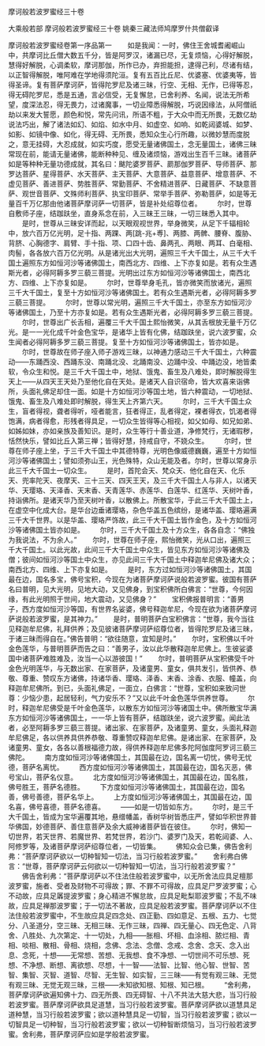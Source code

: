 <!-- { "loadSidebar": true } -->
摩诃般若波罗蜜经三十卷


大乘般若部
摩诃般若波罗蜜经三十卷
姚秦三藏法师鸠摩罗什共僧叡译


摩诃般若波罗蜜经卷第一序品第一
　　如是我闻：一时，佛住王舍城耆阇崛山中，共摩诃比丘僧大数五千分，皆是阿罗汉，诸漏已尽，无复烦恼，心得好解脱，慧得好解脱，心调柔软，摩诃那伽，所作已办，弃担能担，逮得己利，尽诸有结，以正智得解脱，唯阿难在学地得须陀洹。复有五百比丘尼、优婆塞、优婆夷等，皆得圣谛。复有菩萨摩诃萨，皆得陀罗尼及诸三昧，行空、无相、无作，已得等忍，得无碍陀罗尼，悉是五通，言必信受，无复懈怠，已舍利养、名闻，说法无所希望，度深法忍，得无畏力，过诸魔事，一切业障悉得解脱，巧说因缘法，从阿僧祇劫以来发大誓愿，颜色和悦，常先问讯，所语不粗，于大众中而无所畏，无数亿劫说法巧出，解了诸法如幻、如焰、如水中月、如虚空、如响、如乾闼婆城、如梦、如影、如镜中像、如化，得无碍、无所畏，悉知众生心行所趣，以微妙慧而度脱之，意无挂碍，大忍成就，如实巧度，愿受无量诸佛国土，念无量国土，诸佛三昧常现在前，能请无量诸佛，能断种种见、缠及诸烦恼，游戏出生百千三昧。诸菩萨如是等种种无量功德成就，其名曰：颰陀婆罗菩萨、罽那伽罗菩萨、导师菩萨、那罗达菩萨、星得菩萨、水天菩萨、主天菩萨、大意菩萨、益意菩萨、增意菩萨、不虚见菩萨、善进菩萨、势胜菩萨、常勤菩萨、不舍精进菩萨、日藏菩萨、不缺意菩萨、观世音菩萨、文殊师利菩萨、执宝印菩萨、常举手菩萨、弥勒菩萨，如是等无量百千万亿那由他诸菩萨摩诃萨一切菩萨，皆是补处绍尊位者。
　　尔时，世尊自敷师子座，结跏趺坐，直身系念在前，入三昧王三昧，一切三昧悉入其中。
　　是时，世尊从三昧安详而起，以天眼观视世界，举身微笑，从足下千辐相轮中，放六百万亿光明，足十指、两踝、两[跳-兆+尃]、两膝、两髀、腰脊、腹胁、背脐、心胸德字、肩臂、手十指、项、口四十齿、鼻两孔、两眼、两耳、白毫相、肉髻，各各放六百万亿光明。从是诸光出大光明，遍照三千大千国土，从三千大千国土遍照东方如恒河沙等诸佛国土，南西北方、四维、上下亦复如是。若有众生遇斯光者，必得阿耨多罗三藐三菩提。光明出过东方如恒河沙等诸佛国土，南西北方、四维、上下亦复如是。
　　尔时，世尊举身毛孔，皆亦微笑而放诸光，遍照三千大千国土，复至十方如恒河沙等诸佛国土。若有众生遇斯光者，必得阿耨多罗三藐三菩提。
　　尔时，世尊以常光明，遍照三千大千国土，亦至东方如恒河沙等诸佛国土，乃至十方亦复如是。若有众生遇斯光者，必得阿耨多罗三藐三菩提。
　　尔时，世尊出广长舌相，遍覆三千大千国土熙怡微笑，从其舌根放无量千万亿光。是一一光化成千叶金色宝华，是诸华上皆有化佛，结跏趺坐，说六波罗蜜，众生闻者必得阿耨多罗三藐三菩提。复至十方如恒河沙等诸佛国土，皆亦如是。
　　尔时，世尊故在师子座入师子游戏三昧，以神通力感动三千大千国土，六种震动——东踊西没、西踊东没、南踊北没、北踊南没、边踊中没、中踊边没，地皆柔软，令众生和悦。是三千大千国土中，地狱、饿鬼、畜生及八难处，即时解脱得生天上——从四天王天处乃至他化自在天处。是诸天人自识宿命，皆大欢喜来诣佛所，头面礼佛足却住一面。如是十方如恒河沙等国土地，皆六种震动，一切地狱、饿鬼、畜生及八难处即时解脱，得生天上齐第六天。
　　尔时，三千大千国土众生，盲者得视，聋者得听，哑者能言，狂者得正，乱者得定，裸者得衣，饥渴者得饱满，病者得愈，形残者得具足，一切众生皆得等心相视，如父如母、如兄如弟、如姊如妹，亦如亲族及善知识。是时，众生等行十善业道，净修梵行，无诸瑕秽，恬然快乐，譬如比丘入第三禅；皆得好慧，持戒自守，不娆众生。
　　尔时，世尊在师子座上坐，于三千大千国土中其德特尊，光明色像威德巍巍，遍至十方如恒河沙等诸佛国土；譬如须弥山王，光色殊特，众山无能及者。尔时，世尊以常身示此三千大千国土一切众生。
　　是时，首陀会天、梵众天、他化自在天、化乐天、兜率陀天、夜摩天、三十三天、四天王天，及三千大千国土人与非人，以诸天华、天璎珞、天泽香、天末香、天青莲华、赤莲华、白莲华、红莲华、天树叶香，持诣佛所。是诸天华乃至天树叶香，以散佛上。所散宝华，于此三千大千国土上，在虚空中化成大台。是华台边垂诸璎珞，杂色华盖五色缤纷，是诸华盖、璎珞遍满三千大千世界。以是华盖、璎珞严饰故，此三千大千国土皆作金色，及十方如恒河沙等诸佛国土皆亦如是。
　　尔时，三千大千国土及十方众生，各各自念：“佛独为我说法，不为余人。”
　　尔时，世尊在师子座，熙怡微笑，光从口出，遍照三千大千国土。以此光故，此间三千大千国土中众生，皆见东方如恒河沙等诸佛及僧；彼间如恒河沙等国土中众生，亦见此间三千大千国土中释迦牟尼佛及诸大众；南西北方、四维、上下亦复如是。
　　是时，东方过如恒河沙等诸佛国土，其国最在边，国名多宝，佛号宝积，今现在为诸菩萨摩诃萨说般若波罗蜜。彼国有菩萨名曰普明，见大光明，见地大动，又见佛身，到宝积佛所白佛言：“世尊，今何因缘，有此光明照于世间，地大震动，又见佛身？”
　　宝积佛报普明言：“善男子，西方度如恒河沙等国，有世界名娑婆，佛号释迦牟尼，今现在欲为诸菩萨摩诃萨说般若波罗蜜，是其神力。”
　　是时，普明菩萨白宝积佛言：“世尊，我今当往见释迦牟尼佛，礼拜供养；及见彼诸菩萨摩诃萨绍尊位者，皆得陀罗尼及诸三昧，于诸三昧而得自在。”佛告普明：“欲往随意，宜知是时。”
　　尔时，宝积佛以千叶金色莲华，与普明菩萨而告之曰：“善男子，汝以此华散释迦牟尼佛上。生彼娑婆国中诸菩萨难胜难及，汝当一心以游彼国！”
　　尔时，普明菩萨从宝积佛受千叶金色光明莲华，与无数出家、在家菩萨，及诸童男、童女，俱共发引，皆供养、恭敬、尊重、赞叹东方诸佛，持诸华香、璎珞、泽香、末香、涂香、衣服、幢盖，向释迦牟尼佛所。到已，头面礼佛足，一面立，白佛言：“世尊，宝积如来致问世尊：少恼少患，起居轻利，气力安乐不？”又以此千叶金色莲华供养世尊。
　　尔时，释迦牟尼佛受是千叶金色莲华，以散东方如恒河沙等诸国土中。佛所散宝华满东方如恒河沙等诸佛国土，一一华上皆有菩萨，结跏趺坐，说六波罗蜜。闻此法者，必至阿耨多罗三藐三菩提。诸出家、在家菩萨，及诸童男、童女，头面礼释迦牟尼佛足，各以供养具供养恭敬、尊重赞叹释迦牟尼佛。是诸出家、在家菩萨，及诸童男、童女，各各以善根福德力故，得供养释迦牟尼佛多陀阿伽度阿罗诃三藐三佛陀。
　　南方度如恒河沙等诸佛国土，其国最在边，国名离一切忧，佛号无忧德，菩萨名离忧。
　　西方度如恒河沙等诸佛国土，其国最在边，国名灭恶，佛号宝山，菩萨名仪意。
　　北方度如恒河沙等诸佛国土，其国最在边，国名胜，佛号胜王，菩萨名德胜。
　　下方度如恒河沙等诸佛国土，其国最在边，国名善，佛号善德，菩萨名华上。
　　上方度如恒河沙等诸佛国土，其国最在边，国名喜，佛号喜德，菩萨名德喜。
　　——如是一切皆如东方。
　　尔时，是三千大千国土，皆成为宝华遍覆其地，悬缯幡盖，香树华树皆悉庄严，譬如华积世界普华佛国，妙德菩萨、善住意菩萨及余大威神诸菩萨皆在彼住。
　　尔时，佛知一切世界，若天世界、若魔世界、若梵世界，若沙门、婆罗门及天，若乾闼婆、人、阿修罗等，及诸菩萨摩诃萨绍尊位者，一切皆集。
　　佛知众会已集，佛告舍利弗：“菩萨摩诃萨欲以一切种智知一切法，当习行般若波罗蜜。”
　　舍利弗白佛言：“世尊，菩萨摩诃萨云何欲以一切种智知一切法，当习行般若波罗蜜？”
　　佛告舍利弗：“菩萨摩诃萨以不住法住般若波罗蜜中，以无所舍法应具足檀那波罗蜜，施者、受者及财物不可得故；罪、不罪不可得故，应具足尸罗波罗蜜；心不动故，应具足羼提波罗蜜；身心精进不懈怠故，应具足毗梨耶波罗蜜；不乱不味故，应具足禅那波罗蜜；于一切法不著故，应具足般若波罗蜜。菩萨摩诃萨以不住法住般若波罗蜜中，不生故应具足四念处、四正勤、四如意足、五根、五力、七觉分、八圣道分，空三昧、无相三昧、无作三昧，四禅、四无量心、四无色定、八背舍、八胜处、九次第定、十一切处，九相——胀相、坏相、血涂相、脓烂相、青相、啖相、散相、骨相、烧相，念佛、念法、念僧、念戒、念舍、念天、念入出息、念死，十想——无常想、苦想、无我想、食不净想、一切世间不可乐想、死想、不净想、断想、离欲想、尽想，十一智——法智、比智、他心智、世智、苦智、集智、灭智、道智、尽智、无生智、如实智，三三昧——有觉有观三昧、无觉有观三昧、无觉无观三昧，三根——未知欲知根、知根、知已根。
　　“舍利弗，菩萨摩诃萨欲遍知佛十力、四无所畏、四无碍智、十八不共法大慈大悲，当习行般若波罗蜜。菩萨摩诃萨欲具足道慧，当习行般若波罗蜜。菩萨摩诃萨欲以道慧具足道种慧，当习行般若波罗蜜；欲以道种慧具足一切智，当习行般若波罗蜜；欲以一切智具足一切种智，当习行般若波罗蜜；欲以一切种智断烦恼习，当习行般若波罗蜜。舍利弗，菩萨摩诃萨应如是学般若波罗蜜。
